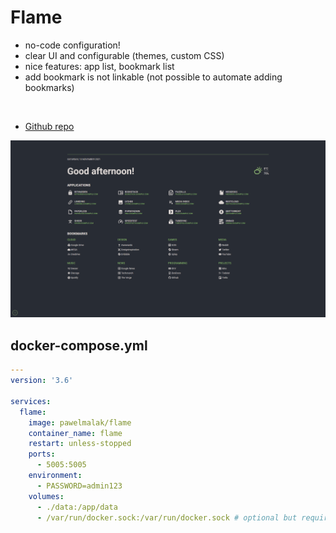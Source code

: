 # Flame
- no-code configuration!
- clear UI and configurable (themes, custom CSS)
- nice features: app list, bookmark list
- add bookmark is not linkable (not possible to automate adding bookmarks)

<br>

- [Github repo](https://github.com/pawelmalak/flame)


![Screenshot](flame.png)

## docker-compose.yml
```yml
---
version: '3.6'

services:
  flame:
    image: pawelmalak/flame
    container_name: flame
    restart: unless-stopped
    ports:
      - 5005:5005
    environment:
      - PASSWORD=admin123
    volumes:
      - ./data:/app/data
      - /var/run/docker.sock:/var/run/docker.sock # optional but required for Docker integration
```
